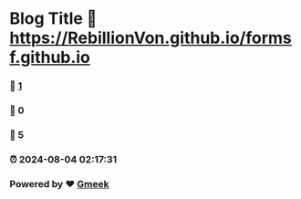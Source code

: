 # Blog Title :link: https://RebillionVon.github.io/formsf.github.io 
### :page_facing_up: [1](https://RebillionVon.github.io/formsf.github.io/tag.html) 
### :speech_balloon: 0 
### :hibiscus: 5 
### :alarm_clock: 2024-08-04 02:17:31 
### Powered by :heart: [Gmeek](https://github.com/Meekdai/Gmeek)
